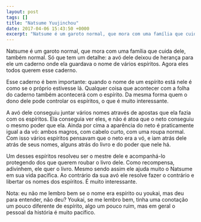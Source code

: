 ```yaml
---
layout: post
tags: []
title: "Natsume Yuujinchou"
date: 2017-04-06 15:43:50 +0000
excerpt: "Natsume é um garoto normal, que mora com uma família que cuida dele, também normal. Só que tem um detalhe: a avó dele deixou de herança..."
---
```


Natsume é um garoto normal, que mora com uma família que cuida dele, também normal. Só que tem um detalhe: a avó dele deixou de herança para ele um caderno onde ela guardava o nome de vários espíritos. Agora eles todos querem esse caderno.

Esse caderno é bem importante: quando o nome de um espírito está nele é como se o próprio estivesse lá. Qualquer coisa que acontecer com a folha do caderno também acontecerá com o espírito. Da mesma forma quem o dono dele pode controlar os espíritos, o que é muito interessante.

A avó dele conseguiu juntar vários nomes através de apostas que ela fazia com os espíritos. Ela conseguia ver eles, e não é atoa que o neto conseguiu o mesmo poder que ela. Ainda por cima a aparência do neto é praticamente igual a da vó: ambos magros, com cabelo curto, com uma roupa normal. Com isso vários espíritos pensavam que o neto era a vó, e iam atrás dele atrás de seus nomes, alguns atrás do livro e do poder que nele há.

Um desses espíritos resolveu ser o mestre dele e acompanhá-lo protegendo dos que querem roubar o livro dele. Como recompensa, adivinhem, ele quer o livro. Mesmo sendo assim ele ajuda muito o Natsume em sua vida pacífica. Ao contrário da sua avó ele resolve fazer o contrário e libertar os nomes dos espíritos. É muito interessante.

Nota: eu não me lembro bem se o nome era espírito ou youkai, mas deu para entender, não deu? Youkai, se me lembro bem, tinha uma conotação um pouco diferente de espírito, algo um pouco ruim, mas em geral o pessoal da história é muito pacífico.
